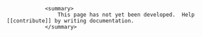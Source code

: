 
				<summary>
				    This page has not yet been developed.  Help [[contribute]] by writing documentation.
				</summary>
				
